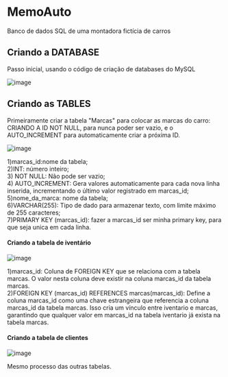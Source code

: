 # MemoAuto
Banco de dados SQL de uma montadora fictícia de carros

<h2>Criando a DATABASE</h2>
Passo inicial, usando o código de criação de databases do MySQL

![image](https://github.com/user-attachments/assets/96337226-aafa-4664-87e8-95c3946ecce3)

<h2>Criando as TABLES</h2>
Primeiramente criar a tabela "Marcas" para colocar as marcas do carro:<br>
CRIANDO A ID NOT NULL, para nunca poder ser vazio, e o AUTO_INCREMENT para automaticamente criar a próxima ID.<br>

![image](https://github.com/user-attachments/assets/302321f6-9822-49cd-be81-2142b764aa3b)<br>

1)marcas_id:nome da tabela;<br>
2)INT: número inteiro;<br>
3) NOT NULL: Não pode ser vazio;<br>
4) AUTO_INCREMENT: Gera valores automaticamente para cada nova linha inserida, incrementando o último valor registrado em marcas_id;<br>
5)nome_da_marca: nome da tabela;<br>
6)VARCHAR(255): Tipo de dado para armazenar texto, com limite máximo de 255 caracteres;<br>
7)PRIMARY KEY (marcas_id): fazer a marcas_id ser minha primary key, para que seja unica em cada linha.<br>

<h4>Criando a tabela de iventário</h4>

![image](https://github.com/user-attachments/assets/2251da43-4e3c-479c-ba59-10981a1ef7eb)

1)marcas_id: Coluna de FOREIGN KEY que se relaciona com a tabela marcas. O valor nesta coluna deve existir na coluna marcas_id da tabela marcas.<br>
2)FOREIGN KEY (marcas_id) REFERENCES marcas(marcas_id): Define a coluna marcas_id como uma chave estrangeira que referencia a coluna marcas_id da tabela marcas. Isso cria um vínculo entre iventario e marcas, garantindo que qualquer valor em marcas_id na tabela iventario já exista na tabela marcas.

<h4>Criando a tabela de clientes</h4>

![image](https://github.com/user-attachments/assets/6ae513b0-04d1-463b-aeab-ab4d3d231e11)

Mesmo processo das outras tabelas.

















